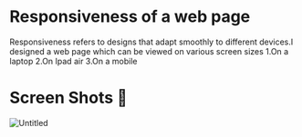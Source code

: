 # Responsiveness of a web page
Responsiveness refers to designs that adapt smoothly to different devices.I designed a web page which can be viewed on various screen sizes
1.On a laptop 2.On Ipad air 3.On a mobile
# Screen Shots 📸
![Untitled](https://github.com/Thisisamulya/Responsiveness/assets/128579615/c298b813-8490-496d-9212-bb8765ec0ab1)

